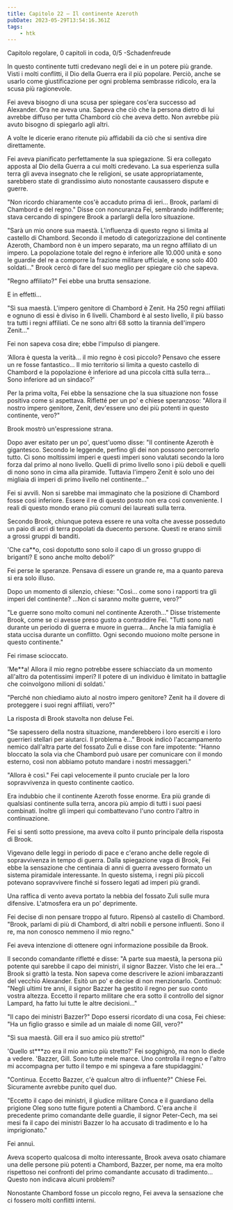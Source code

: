 ```yaml
---
title: Capitolo 22 – Il continente Azeroth
pubDate: 2023-05-29T13:54:16.361Z
tags:
    - htk
---
```



Capitolo regolare,
0 capitoli in coda, 0/5
-Schadenfreude

In questo continente tutti credevano negli dei e in un potere più grande. Visti i molti conflitti, il Dio della Guerra era il più popolare. Perciò, anche se usarlo come giustificazione per ogni problema sembrasse ridicolo, era la scusa più ragionevole.

Fei aveva bisogno di una scusa per spiegare cos'era successo ad Alexander. Ora ne aveva una. Sapeva che ciò che la persona dietro di lui avrebbe diffuso per tutta Chambord ciò che aveva detto. Non avrebbe più avuto bisogno di spiegarlo agli altri.

A volte le dicerie erano ritenute più affidabili da ciò che si sentiva dire direttamente.

Fei aveva pianificato perfettamente la sua spiegazione. Si era collegato apposta al Dio della Guerra a cui molti credevano. La sua esperienza sulla terra gli aveva insegnato che le religioni, se usate appropriatamente, sarebbero state di grandissimo aiuto nonostante causassero dispute e guerre.

"Non ricordo chiaramente cos'è accaduto prima di ieri... Brook, parlami di Chambord e del regno." Disse con noncuranza Fei, sembrando indifferente; stava cercando di spingere Brook a parlargli della loro situazione.

"Sarà un mio onore sua maestà. L'influenza di questo regno si limita al castello di Chambord. Secondo il metodo di categorizzazione del continente Azeroth, Chambord non è un impero separato, ma un regno affiliato di un impero. La popolazione totale del regno è inferiore alle 10.000 unità e sono le guardie del re a comporre la frazione militare ufficiale, e sono solo 400 soldati..." Brook cercò di fare del suo meglio per spiegare ciò che sapeva.

"Regno affiliato?" Fei ebbe una brutta sensazione.

E in effetti...

"Sì sua maestà. L'impero genitore di Chambord è Zenit. Ha 250 regni affiliati e ognuno di essi è diviso in 6 livelli. Chambord è al sesto livello, il più basso tra tutti i regni affiliati. Ce ne sono altri 68 sotto la tirannia dell'impero Zenit..."

Fei non sapeva cosa dire; ebbe l'impulso di piangere.

‘Allora è questa la verità... il mio regno è così piccolo? Pensavo che essere un re fosse fantastico... Il mio territorio si limita a questo castello di Chambord e la popolazione è inferiore ad una piccola città sulla terra... Sono inferiore ad un sindaco?'

Per la prima volta, Fei ebbe la sensazione che la sua situazione non fosse positiva come si aspettava. Rifletté per un po' e chiese speranzoso: "Allora il nostro impero genitore, Zenit, dev'essere uno dei più potenti in questo continente, vero?"

Brook mostrò un'espressione strana.

Dopo aver esitato per un po', quest'uomo disse: "Il continente Azeroth è gigantesco. Secondo le leggende, perfino gli dei non possono percorrerlo tutto. Ci sono moltissimi imperi e questi imperi sono valutati secondo la loro forza dal primo al nono livello.
Quelli di primo livello sono i più deboli e quelli di nono sono in cima alla piramide. Tuttavia l'impero Zenit è solo uno dei migliaia di imperi di primo livello nel continente..."

Fei si avvilì. Non si sarebbe mai immaginato che la posizione di Chambord fosse così inferiore. Essere il re di questo posto non era così conveniente. I reali di questo mondo erano più comuni dei laureati sulla terra.

Secondo Brook, chiunque poteva essere re una volta che avesse posseduto un paio di acri di terra popolati da duecento persone. Questi re erano simili a grossi gruppi di banditi.

'Che ca**o, così dopotutto sono solo il capo di un grosso gruppo di briganti? E sono anche molto deboli?'

Fei perse le speranze. Pensava di essere un grande re, ma a quanto pareva si era solo illuso.

Dopo un momento di silenzio, chiese: "Così... come sono i rapporti tra gli imperi del continente? ...Non ci saranno molte guerre, vero?"

"Le guerre sono molto comuni nel continente Azeroth..." Disse tristemente Brook, come se ci avesse preso gusto a contraddire Fei. "Tutti sono nati durante un periodo di guerra e muore in guerra... Anche la mia famiglia è stata uccisa durante un conflitto. Ogni secondo muoiono molte persone in questo continente."

Fei rimase scioccato.

’Me**a! Allora il mio regno potrebbe essere schiacciato da un momento all'altro da potentissimi imperi? Il potere di un individuo è limitato in battaglie che coinvolgono milioni di soldati.'

"Perché non chiediamo aiuto al nostro impero genitore? Zenit ha il dovere di proteggere i suoi regni affiliati, vero?"

La risposta di Brook stavolta non deluse Fei.

"Se sapessero della nostra situazione, manderebbero i loro eserciti e i loro guerrieri stellari per aiutarci. Il problema è..." Brook indicò l'accampamento nemico dall'altra parte del fossato Zuli e disse con fare impotente: "Hanno bloccato la sola via che Chambord può usare per comunicare con il mondo esterno, così non abbiamo potuto mandare i nostri messaggeri."

"Allora è così." Fei capì velocemente il punto cruciale per la loro sopravvivenza in questo continente caotico.

Era indubbio che il continente Azeroth fosse enorme. Era più grande di qualsiasi continente sulla terra, ancora più ampio di tutti i suoi paesi combinati. Inoltre gli imperi qui combattevano l'uno contro l'altro in continuazione.

Fei si sentì sotto pressione, ma aveva colto il punto principale della risposta di Brook.

Vigevano delle leggi in periodo di pace e c'erano anche delle regole di sopravvivenza in tempo di guerra. Dalla spiegazione vaga di Brook, Fei ebbe la sensazione che centinaia di anni di guerra avessero formato un sistema piramidale interessante. In questo sistema, i regni più piccoli potevano sopravvivere finché si fossero legati ad imperi più grandi.

Una raffica di vento aveva portato la nebbia del fossato Zuli sulle mura difensive. L'atmosfera era un po' deprimente.

Fei decise di non pensare troppo al futuro. Ripensò al castello di Chambord. "Brook, parlami di più di Chambord, di altri nobili e persone influenti. Sono il re, ma non conosco nemmeno il mio regno."

Fei aveva intenzione di ottenere ogni informazione possibile da Brook.

Il secondo comandante rifletté e disse: "A parte sua maestà, la persona più potente qui sarebbe il capo dei ministri, il signor Bazzer. Visto che lei era..." Brook si grattò la testa. Non sapeva come descrivere le azioni imbarazzanti del vecchio Alexander. Esitò un po' e decise di non menzionarlo. Continuò: "Negli ultimi tre anni, il signor Bazzer ha gestito il regno per suo conto vostra altezza. Eccetto il reparto militare che era sotto il controllo del signor Lampard, ha fatto lui tutte le altre decisioni..."

"Il capo dei ministri Bazzer?" Dopo essersi ricordato di una cosa, Fei chiese: "Ha un figlio grasso e simile ad un maiale di nome Gill, vero?"

"Sì sua maestà. Gill era il suo amico più stretto!"

'Quello st***zo era il mio amico più stretto?' Fei sogghignò, ma non lo diede a vedere. 'Bazzer, Gill. Sono tutte mele marce. Uno controlla il regno e l'altro mi accompagna per tutto il tempo e mi spingeva a fare stupidaggini.'

"Continua. Eccetto Bazzer, c'è qualcun altro di influente?" Chiese Fei. Sicuramente avrebbe punito quel duo.

"Eccetto il capo dei ministri, il giudice militare Conca e il guardiano della prigione Oleg sono tutte figure potenti a Chambord. C'era anche il precedente primo comandante delle guardie, il signor Peter-Cech, ma sei mesi fa il capo dei ministri Bazzer lo ha accusato di tradimento e lo ha imprigionato."

Fei annuì.

Aveva scoperto qualcosa di molto interessante, Brook aveva osato chiamare una delle persone più potenti a Chambord, Bazzer, per nome, ma era molto rispettoso nei confronti del primo comandante accusato di tradimento... Questo non indicava alcuni problemi?

Nonostante Chambord fosse un piccolo regno, Fei aveva la sensazione che ci fossero molti conflitti interni.




